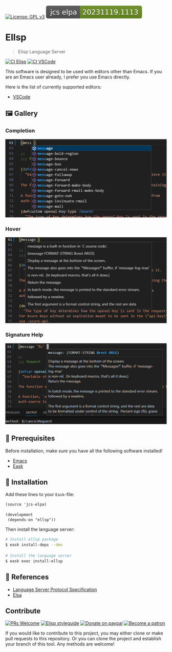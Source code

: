 [![License: GPL v3](https://img.shields.io/badge/License-GPL%20v3-blue.svg)](https://www.gnu.org/licenses/gpl-3.0)
[![JCS-ELPA](https://raw.githubusercontent.com/jcs-emacs/badges/master/elpa/v/ellsp.svg)](https://jcs-emacs.github.io/jcs-elpa/#/ellsp)

# Ellsp
> Elisp Language Server

[![CI Elisp](https://github.com/jcs-elpa/ellsp/actions/workflows/test-elisp.yml/badge.svg)](https://github.com/jcs-elpa/ellsp/actions/workflows/test-elisp.yml)
[![CI VSCode](https://github.com/jcs-elpa/ellsp/actions/workflows/test-vscode.yml/badge.svg)](https://github.com/jcs-elpa/ellsp/actions/workflows/test-vscode.yml)

This software is designed to be used with editors other than Emacs. If you are
an Emacs user already, I prefer you use Emacs directly.

Here is the list of currently supported editors:

- [VSCode](https://marketplace.visualstudio.com/items?itemName=jcs090218.Ellsp)

## 🖼️ Gallery

### Completion

<img src="./etc/completion.png"/>

### Hover

<img src="./etc/hover.png"/>

### Signature Help

<img src="./etc/signature.png"/>

## 🔧 Prerequisites

Before installation, make sure you have all the following software installed!

- [Emacs](https://www.gnu.org/software/emacs/)
- [Eask](https://github.com/emacs-eask/cli)

## 💾 Installation

Add these lines to your `Eask`-file:

```elisp
(source 'jcs-elpa)

(development
 (depends-on "ellsp"))
```

Then install the language server:

```sh
# Install ellsp package
$ eask install-deps --dev

# Install the language server
$ eask exec install-ellsp
```

## 🔗 References

- [Language Server Protocol Specification](https://microsoft.github.io/language-server-protocol/specifications/lsp/3.17/specification/)
- [Elsa](https://github.com/emacs-elsa/Elsa)

## Contribute

[![PRs Welcome](https://img.shields.io/badge/PRs-welcome-brightgreen.svg)](http://makeapullrequest.com)
[![Elisp styleguide](https://img.shields.io/badge/elisp-style%20guide-purple)](https://github.com/bbatsov/emacs-lisp-style-guide)
[![Donate on paypal](https://img.shields.io/badge/paypal-donate-1?logo=paypal&color=blue)](https://www.paypal.me/jcs090218)
[![Become a patron](https://img.shields.io/badge/patreon-become%20a%20patron-orange.svg?logo=patreon)](https://www.patreon.com/jcs090218)

If you would like to contribute to this project, you may either
clone or make pull requests to this repository. Or you can
clone the project and establish your branch of this tool.
Any methods are welcome!
